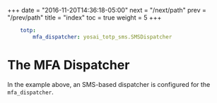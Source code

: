 +++
date = "2016-11-20T14:36:18-05:00"
next = "/next/path"
prev = "/prev/path"
title = "index"
toc = true
weight = 5
+++

```yaml
    totp:
        mfa_dispatcher: yosai_totp_sms.SMSDispatcher
```

# The MFA Dispatcher

In the example above, an SMS-based dispatcher is configured for the ``mfa_dispatcher``.
